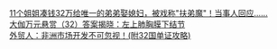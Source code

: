   
[11个姐姐凑钱32万给唯一的弟弟娶媳妇，被戏称&quot;扶弟魔&quot;！当事人回应……](http://www.dianyue.me/archives/712/0rni9361lflz3gp4/)  
[大伽万元悬赏（32）答案揭晓：左上肺胸膜下结节](http://www.dianyue.me/archives/831/ect3j0ulbz1xq24z/)  
[外贸人：非洲市场开发不可忽视！(附32国单证攻略)](http://www.dianyue.me/archives/046/ivwc5y3tzc90qr3m/)